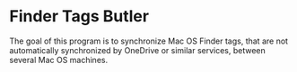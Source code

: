 Finder Tags Butler
==================

The goal of this program is to synchronize Mac OS Finder tags, that are not automatically synchronized by OneDrive or similar services, between several Mac OS machines.
